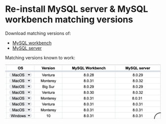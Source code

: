 # Re-install MySQL server & MySQL workbench matching versions

Download matching versions of:

- [MySQL workbench](https://dev.mysql.com/downloads/workbench/)
- [MySQL server](https://dev.mysql.com/downloads/mysql/)

Matching versions known to work:

![Matching versions](../images/compatibility.png)
